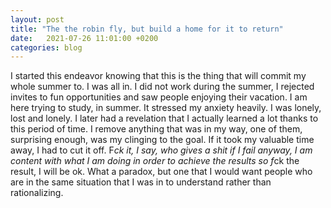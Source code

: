 ```yaml
---
layout: post
title: "The the robin fly, but build a home for it to return"
date:   2021-07-26 11:01:00 +0200
categories: blog
---
```

I started this endeavor knowing that this is the thing that will commit my whole summer to. I was all in. I did not work during the summer, I rejected invites to fun opportunities and saw people enjoying their vacation. I am here trying to study, in summer. It stressed my anxiety heavily. I was lonely, lost and lonely. I later had a revelation that I actually learned a lot thanks to this period of time. I remove anything that was in my way, one of them, surprising enough, was my clinging to the goal. If it took my valuable time away, I had to cut it off. F*ck it, I say, who gives a shit if I fail anyway, I am content with what I am doing in order to achieve the results so f*ck the result, I will be ok. What a paradox, but one that I would want people who are in the same situation that I was in to understand rather than rationalizing. 

[jekyll-docs]: https://jekyllrb.com/docs/home
[jekyll-gh]:   https://github.com/jekyll/jekyll
[jekyll-talk]: https://talk.jekyllrb.com/
